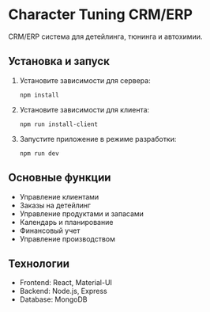 # Character Tuning CRM/ERP

CRM/ERP система для детейлинга, тюнинга и автохимии.

## Установка и запуск

1. Установите зависимости для сервера:
   ```
   npm install
   ```

2. Установите зависимости для клиента:
   ```
   npm run install-client
   ```

3. Запустите приложение в режиме разработки:
   ```
   npm run dev
   ```

## Основные функции

- Управление клиентами
- Заказы на детейлинг
- Управление продуктами и запасами
- Календарь и планирование
- Финансовый учет
- Управление производством

## Технологии

- Frontend: React, Material-UI
- Backend: Node.js, Express
- Database: MongoDB
